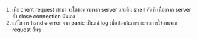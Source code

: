 1. เมื่อ client request เข้ามา จะได้ข้อความจาก server และคืน shell ทันที เนื่องจาก server สั่ง close connection นั่นเอง
2. แก้ไขการ handle error จาก panic เป็นแค่ log เพื่อป้องกันการกระทบการใช้งานจาก request อื่นๆ